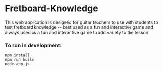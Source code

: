 # Fretboard-Knowledge

This web application is designed for guitar teachers to use with students to test fretboard knowledge -- best used as a fun and interactive game and always used as a fun and interactive game to add variety to the lesson. 

### To run in development:

```
npm install
npm run build
node app.js
```

